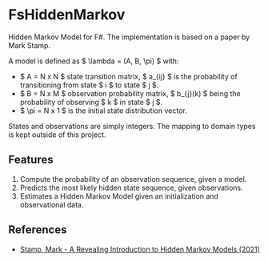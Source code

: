# FsHiddenMarkov
Hidden Markov Model for F#. The implementation is based on a paper by Mark Stamp.

A model is defined as $ \lambda = (A, B, \pi) $ with:

- $ A = N x N $ state transition matrix, $ a_{ij} $ is the probability of transitioning from state $ i $ to state $ j $.
- $ B = N x M $ observation probability matrix, $ b_{j}(k) $ being the probability of observing $ k $ in state $ j $.
- $ \pi = N x 1 $ is the initial state distribution vector.

States and observations are simply integers. The mapping to domain types is kept outside of this project.

## Features
1. Compute the probability of an observation sequence, given a model.
2. Predicts the most likely hidden state sequence, given observations.
3. Estimates a Hidden Markov Model given an initialization and observational data.

## References
- [Stamp, Mark - A Revealing Introduction to Hidden Markov Models (2021)](http://www.cs.sjsu.edu/~stamp/RUA/HMM.pdf)
